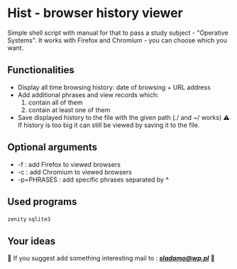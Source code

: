 # Hist - browser history viewer
Simple shell script with manual for that to pass a study subject - "Operative Systems". It works with Firefox and Chromium - you can choose which you want.
## Functionalities
- Display all time browsing history: date of browsing + URL address
- Add additional phrases and view records which:
	1. contain all of them
	2. contain at least one of them
- Save displayed history to the file with the given path (./ and ~/ works)
:warning: If history is too big it can still be viewed by saving it to the file.
## Optional arguments
- -f : add Firefox to viewed browsers
- -c : add Chromium to viewed browsers
- -p=PHRASES : add specific phrases separated by **^**
## Used programs
`zenity` `sqlite3`
## Your ideas
:envelope_with_arrow: If you suggest add something interesting mail to : ***sladamo@wp.pl*** :envelope_with_arrow:

